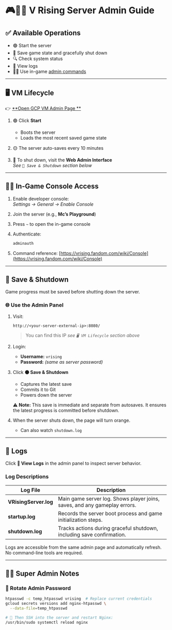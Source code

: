 # 🎮🧛‍♂️ V Rising Server Admin Guide

## ✅ Available Operations

* 🟢 Start the server
* 💾 Save game state and gracefully shut down
* 🔍 Check system status
* 📜 View logs
* 🧙‍♂️ Use in-game [admin commands](https://vrising.fandom.com/wiki/Console)

---

## 🖥️ VM Lifecycle

👉 [**Open GCP VM Admin Page
**](https://console.cloud.google.com/compute/instancesDetail/zones/us-west1-b/instances/europa?project=europan-world)

1. 🟢 Click **Start**

    * Boots the server
    * Loads the most recent saved game state

2. 🟡 The server auto-saves every 10 minutes

3. 🔴 To shut down, visit the **Web Admin Interface**  
   *See `💾 Save & Shutdown` section below*

---

## 🧙‍♂️ In-Game Console Access

1. Enable developer console:  
   *Settings → General → Enable Console*

2. Join the server (e.g., **Mc’s Playground**)

3. Press `~` to open the in-game console

4. Authenticate:
   ```bash
   adminauth
   ````

5. Command reference:
   [https://vrising.fandom.com/wiki/Console](https://vrising.fandom.com/wiki/Console)

---

## 💾 Save & Shutdown

Game progress must be saved before shutting down the server.

### 🌐 Use the Admin Panel

1. Visit:

   ```
   http://<your-server-external-ip>:8080/
   ```

   > You can find this IP *see `🖥️ VM Lifecycle` section above*

2. Login:

    * **Username:** `vrising`
    * **Password:** *(same as server password)*

3. Click **🟠 Save & Shutdown**

    * Captures the latest save
    * Commits it to Git
    * Powers down the server

   ⚠️ **Note:** This save is immediate and separate from autosaves. It ensures the latest progress is committed before
   shutdown.

4. When the server shuts down, the page will turn orange.

    * Can also watch `shutdown.log`

---

## 📜 Logs

Click **📜 View Logs** in the admin panel to inspect server behavior.

### Log Descriptions

| Log File              | Description                                                               |
|-----------------------|---------------------------------------------------------------------------|
| **VRisingServer.log** | Main game server log. Shows player joins, saves, and any gameplay errors. |
| **startup.log**       | Records the server boot process and game initialization steps.            |
| **shutdown.log**      | Tracks actions during graceful shutdown, including save confirmation.     |

Logs are accessible from the same admin page and automatically refresh. No command-line tools are required.

---

## 🦸‍♂️ Super Admin Notes

### 🔐 Rotate Admin Password

```bash
htpasswd -c temp_htpasswd vrising  # Replace current credentials
gcloud secrets versions add nginx-htpasswd \
  --data-file=temp_htpasswd

# 🚨 Then SSH into the server and restart Nginx:
/usr/bin/sudo systemctl reload nginx
```